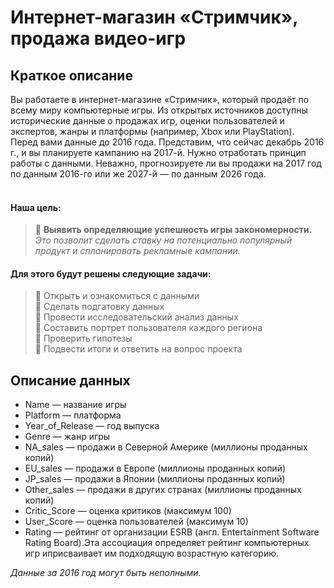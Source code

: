 # Интернет-магазин «Стримчик», продажа видео-игр
## Краткое описание
Вы работаете в интернет-магазине «Стримчик», который продаёт по всему миру компьютерные игры. Из открытых источников доступны исторические данные о продажах игр, оценки пользователей и экспертов, жанры и платформы (например, Xbox или PlayStation). <br> Перед вами данные до 2016 года. Представим, что сейчас декабрь 2016 г., и вы планируете кампанию на 2017-й. Нужно отработать принцип работы с данными. Неважно, прогнозируете ли вы продажи на 2017 год по данным 2016-го или же 2027-й — по данным 2026 года. <br>
<br>
#### Наша цель:
>🚩 __Выявить определяющие успешность игры закономерности.__ _Это позволит сделать ставку на потенциально популярный продукт и спланировать рекламные кампании._

#### Для этого будут решены следующие задачи:
>📍 Открыть и ознакомиться с данными<br>
📍 Сделать подгатовку данных<br>
📍 Провести исследовательский анализ данных<br>
📍 Составить портрет пользователя каждого региона<br>
📍 Проверить гипотезы<br>
📍 Подвести итоги и ответить на вопрос проекта

## Описание данных
- Name — название игры
- Platform — платформа
- Year_of_Release — год выпуска
- Genre — жанр игры
- NA_sales — продажи в Северной Америке (миллионы проданных копий)
- EU_sales — продажи в Европе (миллионы проданных копий)
- JP_sales — продажи в Японии (миллионы проданных копий)
- Other_sales — продажи в других странах (миллионы проданных копий)
- Critic_Score — оценка критиков (максимум 100)
- User_Score — оценка пользователей (максимум 10)
- Rating — рейтинг от организации ESRB (англ. Entertainment Software Rating Board).Эта ассоциация определяет рейтинг компьютерных игр иприсваивает им подходящую возрастную категорию.

_Данные за 2016 год могут быть неполными._
